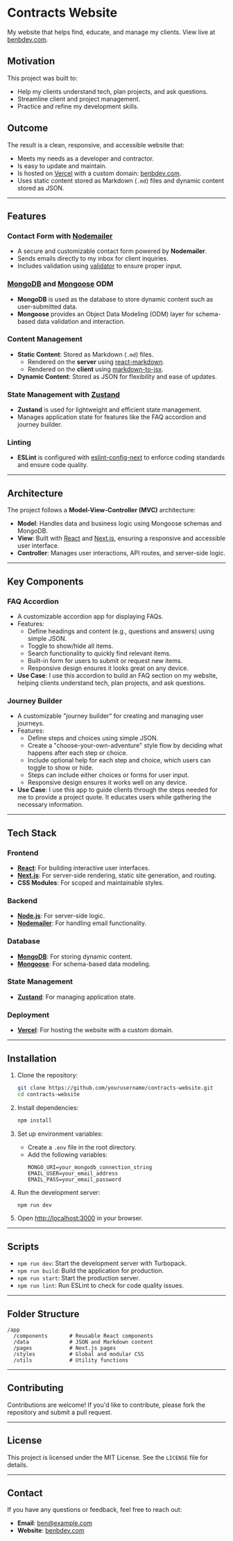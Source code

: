 # Contracts Website

My website that helps find, educate, and manage my clients. View live at [benbdev.com](https://benbdev.com).

## Motivation

This project was built to:
- Help my clients understand tech, plan projects, and ask questions.
- Streamline client and project management.
- Practice and refine my development skills.

## Outcome

The result is a clean, responsive, and accessible website that:
- Meets my needs as a developer and contractor.
- Is easy to update and maintain.
- Is hosted on [Vercel](https://vercel.com/) with a custom domain: [benbdev.com](https://benbdev.com).
- Uses static content stored as Markdown (`.md`) files and dynamic content stored as JSON.

---

## Features

### Contact Form with [Nodemailer](https://nodemailer.com/)
- A secure and customizable contact form powered by **Nodemailer**.
- Sends emails directly to my inbox for client inquiries.
- Includes validation using [validator](https://www.npmjs.com/package/validator) to ensure proper input.

### [MongoDB](https://www.mongodb.com/) and [Mongoose](https://mongoosejs.com/) ODM
- **MongoDB** is used as the database to store dynamic content such as user-submitted data.
- **Mongoose** provides an Object Data Modeling (ODM) layer for schema-based data validation and interaction.

### Content Management
- **Static Content**: Stored as Markdown (`.md`) files.
  - Rendered on the **server** using [react-markdown](https://github.com/remarkjs/react-markdown).
  - Rendered on the **client** using [markdown-to-jsx](https://github.com/probablyup/markdown-to-jsx).
- **Dynamic Content**: Stored as JSON for flexibility and ease of updates.

### State Management with [Zustand](https://github.com/pmndrs/zustand)
- **Zustand** is used for lightweight and efficient state management.
- Manages application state for features like the FAQ accordion and journey builder.

### Linting
- **ESLint** is configured with [eslint-config-next](https://nextjs.org/docs/basic-features/eslint) to enforce coding standards and ensure code quality.

---

## Architecture

The project follows a **Model-View-Controller (MVC)** architecture:
- **Model**: Handles data and business logic using Mongoose schemas and MongoDB.
- **View**: Built with [React](https://react.dev/) and [Next.js](https://nextjs.org/), ensuring a responsive and accessible user interface.
- **Controller**: Manages user interactions, API routes, and server-side logic.

---

## Key Components

### FAQ Accordion
- A customizable accordion app for displaying FAQs.
- Features:
  - Define headings and content (e.g., questions and answers) using simple JSON.
  - Toggle to show/hide all items.
  - Search functionality to quickly find relevant items.
  - Built-in form for users to submit or request new items.
  - Responsive design ensures it looks great on any device.
- **Use Case**: I use this accordion to build an FAQ section on my website, helping clients understand tech, plan projects, and ask questions.

### Journey Builder
- A customizable "journey builder" for creating and managing user journeys.
- Features:
  - Define steps and choices using simple JSON.
  - Create a "choose-your-own-adventure" style flow by deciding what happens after each step or choice.
  - Include optional help for each step and choice, which users can toggle to show or hide.
  - Steps can include either choices or forms for user input.
  - Responsive design ensures it works well on any device.
- **Use Case**: I use this app to guide clients through the steps needed for me to provide a project quote. It educates users while gathering the necessary information.

---

## Tech Stack

### Frontend
- **[React](https://react.dev/)**: For building interactive user interfaces.
- **[Next.js](https://nextjs.org/)**: For server-side rendering, static site generation, and routing.
- **CSS Modules**: For scoped and maintainable styles.

### Backend
- **[Node.js](https://nodejs.org/)**: For server-side logic.
- **[Nodemailer](https://nodemailer.com/)**: For handling email functionality.

### Database
- **[MongoDB](https://www.mongodb.com/)**: For storing dynamic content.
- **[Mongoose](https://mongoosejs.com/)**: For schema-based data modeling.

### State Management
- **[Zustand](https://github.com/pmndrs/zustand)**: For managing application state.

### Deployment
- **[Vercel](https://vercel.com/)**: For hosting the website with a custom domain.

---

## Installation

1. Clone the repository:
   ```bash
   git clone https://github.com/yourusername/contracts-website.git
   cd contracts-website
   ```

2. Install dependencies:
   ```bash
   npm install
   ```

3. Set up environment variables:
   - Create a `.env` file in the root directory.
   - Add the following variables:
     ```
     MONGO_URI=your_mongodb_connection_string
     EMAIL_USER=your_email_address
     EMAIL_PASS=your_email_password
     ```

4. Run the development server:
   ```bash
   npm run dev
   ```

5. Open [http://localhost:3000](http://localhost:3000) in your browser.

---

## Scripts

- `npm run dev`: Start the development server with Turbopack.
- `npm run build`: Build the application for production.
- `npm run start`: Start the production server.
- `npm run lint`: Run ESLint to check for code quality issues.

---

## Folder Structure

```
/app
  /components       # Reusable React components
  /data             # JSON and Markdown content
  /pages            # Next.js pages
  /styles           # Global and modular CSS
  /utils            # Utility functions
```

---

## Contributing

Contributions are welcome! If you'd like to contribute, please fork the repository and submit a pull request.

---

## License

This project is licensed under the MIT License. See the `LICENSE` file for details.

---

## Contact

If you have any questions or feedback, feel free to reach out:
- **Email**: ben@example.com
- **Website**: [benbdev.com](https://benbdev.com)